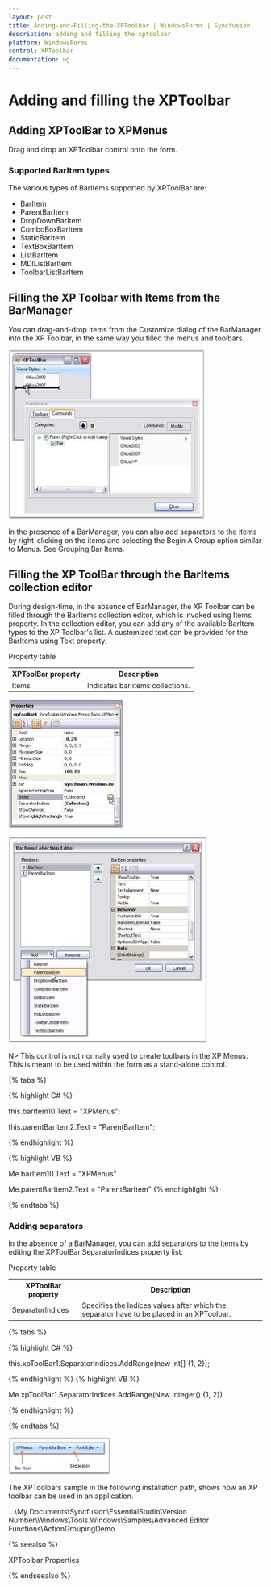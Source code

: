 ```yaml
---
layout: post
title: Adding-and-Filling-the-XPToolbar | WindowsForms | Syncfusion
description: adding and filling the xptoolbar
platform: WindowsForms
control: XPToolbar
documentation: ug
---
```


# Adding and filling the XPToolbar

## Adding XPToolBar to XPMenus

Drag and drop an XPToolbar control onto the form.

### Supported BarItem types

The various types of BarItems supported by XPToolBar are:

* BarItem
* ParentBarItem
* DropDownBarItem
* ComboBoxBarItem
* StaticBarItem
* TextBoxBarItem
* ListBarItem
* MDIListBarItem
* ToolbarListBarItem

## Filling the XP Toolbar with Items from the BarManager

You can drag-and-drop items from the Customize dialog of the BarManager into the XP Toolbar, in the same way you filled the menus and toolbars.

![](Adding-and-Filling-the-XPToolbar_images/Adding-and-Filling-the-XPToolbar_img1.jpeg)




In the presence of a BarManager, you can also add separators to the items by right-clicking on the items and selecting the Begin A Group option similar to Menus. See Grouping Bar Items.

## Filling the XP ToolBar through the BarItems collection editor

During design-time, in the absence of BarManager, the XP Toolbar can be filled through the BarItems collection editor, which is invoked using Items property. In the collection editor, you can add any of the available BarItem types to the XP Toolbar's list. A customized text can be provided for the BarItems using Text property.

Property table

<table>
<tr>
<th>
XPToolBar property</th><th>
Description</th></tr>
<tr>
<td>
Items</td><td>
Indicates bar items collections.</td></tr>
</table>


![](Adding-and-Filling-the-XPToolbar_images/Adding-and-Filling-the-XPToolbar_img2.jpeg)



![](Adding-and-Filling-the-XPToolbar_images/Adding-and-Filling-the-XPToolbar_img3.jpeg)





N> This control is not normally used to create toolbars in the XP Menus. This is meant to be used within the form as a stand-alone control.

{% tabs %}

{% highlight C# %}

this.barItem10.Text = "XPMenus";

this.parentBarItem2.Text = "ParentBarItem";               


{% endhighlight  %}

{% highlight VB %}




Me.barItem10.Text = "XPMenus"

Me.parentBarItem2.Text = "ParentBarItem"
{% endhighlight  %}

{% endtabs %}

### Adding separators

In the absence of a BarManager, you can add separators to the items by editing the XPToolBar.SeparatorIndices property list.

Property table

<table>
<tr>
<th>
XPToolBar property</th><th>
Description</th></tr>
<tr>
<td>
SeparatorIndices</td><td>
Specifies the Indices values after which the separator have to be placed in an XPToolbar.</td></tr>
</table>


{% tabs %}

{% highlight C# %}

this.xpToolBar1.SeparatorIndices.AddRange(new int[] {1, 2});       



{% endhighlight  %}
{% highlight VB %}



Me.xpToolBar1.SeparatorIndices.AddRange(New Integer() {1, 2}) 

{% endhighlight  %}

{% endtabs %}

![](Adding-and-Filling-the-XPToolbar_images/Adding-and-Filling-the-XPToolbar_img5.jpeg)



The XPToolbars sample in the following installation path, shows how an XP toolbar can be used in an application.

…\My Documents\Syncfusion\EssentialStudio\Version Number\Windows\Tools.Windows\Samples\Advanced Editor Functions\ActionGroupingDemo

{% seealso %}

XPToolbar Properties

{% endseealso %}


